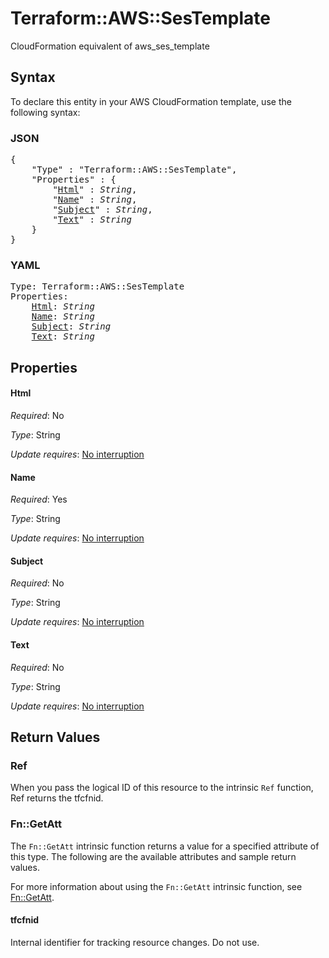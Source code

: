 # Terraform::AWS::SesTemplate

CloudFormation equivalent of aws_ses_template

## Syntax

To declare this entity in your AWS CloudFormation template, use the following syntax:

### JSON

<pre>
{
    "Type" : "Terraform::AWS::SesTemplate",
    "Properties" : {
        "<a href="#html" title="Html">Html</a>" : <i>String</i>,
        "<a href="#name" title="Name">Name</a>" : <i>String</i>,
        "<a href="#subject" title="Subject">Subject</a>" : <i>String</i>,
        "<a href="#text" title="Text">Text</a>" : <i>String</i>
    }
}
</pre>

### YAML

<pre>
Type: Terraform::AWS::SesTemplate
Properties:
    <a href="#html" title="Html">Html</a>: <i>String</i>
    <a href="#name" title="Name">Name</a>: <i>String</i>
    <a href="#subject" title="Subject">Subject</a>: <i>String</i>
    <a href="#text" title="Text">Text</a>: <i>String</i>
</pre>

## Properties

#### Html

_Required_: No

_Type_: String

_Update requires_: [No interruption](https://docs.aws.amazon.com/AWSCloudFormation/latest/UserGuide/using-cfn-updating-stacks-update-behaviors.html#update-no-interrupt)

#### Name

_Required_: Yes

_Type_: String

_Update requires_: [No interruption](https://docs.aws.amazon.com/AWSCloudFormation/latest/UserGuide/using-cfn-updating-stacks-update-behaviors.html#update-no-interrupt)

#### Subject

_Required_: No

_Type_: String

_Update requires_: [No interruption](https://docs.aws.amazon.com/AWSCloudFormation/latest/UserGuide/using-cfn-updating-stacks-update-behaviors.html#update-no-interrupt)

#### Text

_Required_: No

_Type_: String

_Update requires_: [No interruption](https://docs.aws.amazon.com/AWSCloudFormation/latest/UserGuide/using-cfn-updating-stacks-update-behaviors.html#update-no-interrupt)

## Return Values

### Ref

When you pass the logical ID of this resource to the intrinsic `Ref` function, Ref returns the tfcfnid.

### Fn::GetAtt

The `Fn::GetAtt` intrinsic function returns a value for a specified attribute of this type. The following are the available attributes and sample return values.

For more information about using the `Fn::GetAtt` intrinsic function, see [Fn::GetAtt](https://docs.aws.amazon.com/AWSCloudFormation/latest/UserGuide/intrinsic-function-reference-getatt.html).

#### tfcfnid

Internal identifier for tracking resource changes. Do not use.

